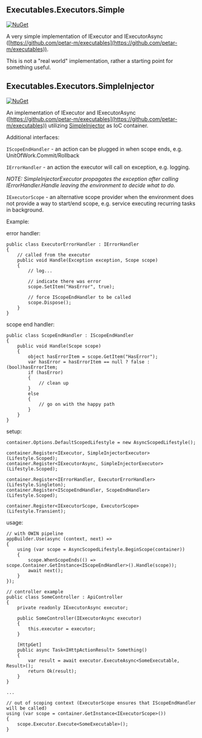 ## Executables.Executors.Simple  

[![NuGet](https://img.shields.io/nuget/v/M.Executables.Executors.Simple.svg)](https://www.nuget.org/packages/M.Executables.Executors.Simple)

A very simple implementation of IExecutor and IExecutorAsync ([https://github.com/petar-m/executables](https://github.com/petar-m/executables)).  
  
This is not a "real world" implementation, rather a starting point for something useful.  

## Executables.Executors.SimpleInjector  
  
[![NuGet](https://img.shields.io/nuget/v/M.Executables.Executors.SimpleInjector.svg)](https://www.nuget.org/packages/M.Executables.Executors.SimpleInjector)

An implementation of IExecutor and IExecutorAsync ([https://github.com/petar-m/executables](https://github.com/petar-m/executables)) utilizing [SimpleInjector](https://simpleinjector.org) as IoC container.  
  
Additional interfaces:  

`IScopeEndHandler` - an action can be plugged in when scope ends, e.g. UnitOfWork.Commit/Rollback  
  
`IErrorHandler` - an action the executor will call on exception, e.g. logging.  
  
*NOTE: SimpleInjectorExecutor propagates the exception after calling IErrorHandler.Handle leaving the environment to decide what to do.*
  
`IExecutorScope` - an alternative scope provider when the environment does not provide a way to start/end scope, e.g. service executing recurring tasks in background.  

Example:  

error handler:

    public class ExecutorErrorHandler : IErrorHandler
    {
		// called from the executor
        public void Handle(Exception exception, Scope scope)
        {
            // log...

			// indicate there was error
            scope.SetItem("HasError", true);

			// force IScopeEndHandler to be called
            scope.Dispose();
        }
    }  
  
scope end handler:   

    public class ScopeEndHandler : IScopeEndHandler
    {
        public void Handle(Scope scope)
        {
            object hasErrorItem = scope.GetItem("HasError");
            var hasError = hasErrorItem == null ? false : (bool)hasErrorItem;
            if (hasError)
            {
                // clean up
            }
            else
            {
                // go on with the happy path
            }
        }
    }  

setup:  

	container.Options.DefaultScopedLifestyle = new AsyncScopedLifestyle();
    
    container.Register<IExecutor, SimpleInjectorExecutor>(Lifestyle.Scoped);
    container.Register<IExecutorAsync, SimpleInjectorExecutor>(Lifestyle.Scoped);	
	
	container.Register<IErrorHandler, ExecutorErrorHandler>(Lifestyle.Singleton);
	container.Register<IScopeEndHandler, ScopeEndHandler>(Lifestyle.Scoped);
  
	container.Register<IExecutorScope, ExecutorScope>(Lifestyle.Transient);  

usage:

	// with OWIN pipeline
    appBuilder.Use(async (context, next) =>
    {
        using (var scope = AsyncScopedLifestyle.BeginScope(container))
        {
            scope.WhenScopeEnds(() => scope.Container.GetInstance<IScopeEndHandler>().Handle(scope));
            await next();
        }
    });
	
	// controller example	
	public class SomeController : ApiController
    {
        private readonly IExecutorAsync executor;

        public SomeController(IExecutorAsync executor)
        {
            this.executor = executor;
        }

        [HttpGet]
        public async Task<IHttpActionResult> Something()
        {
            var result = await executor.ExecuteAsync<SomeExecutable, Result>();
            return Ok(result);
        }
    }
	
	...

	// out of scoping context (ExecutorScope ensures that IScopeEndHandler will be called)
    using (var scope = container.GetInstance<IExecutorScope>())
    {
        scope.Executor.Execute<SomeExecutable>();
    }  


 

 
  